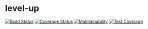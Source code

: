 
# level-up

[![Build Status](https://travis-ci.org/dnuwa/level-up.svg?branch=master)](https://travis-ci.org/dnuwa/level-up)   [![Coverage Status](https://coveralls.io/repos/github/dnuwa/level-up/badge.svg?branch=master)](https://coveralls.io/github/dnuwa/level-up?branch=master)          [![Maintainability](https://api.codeclimate.com/v1/badges/27d1a06b84ae250d9aea/maintainability)](https://codeclimate.com/github/dnuwa/level-up/maintainability)         [![Test Coverage](https://api.codeclimate.com/v1/badges/27d1a06b84ae250d9aea/test_coverage)](https://codeclimate.com/github/dnuwa/level-up/test_coverage)

